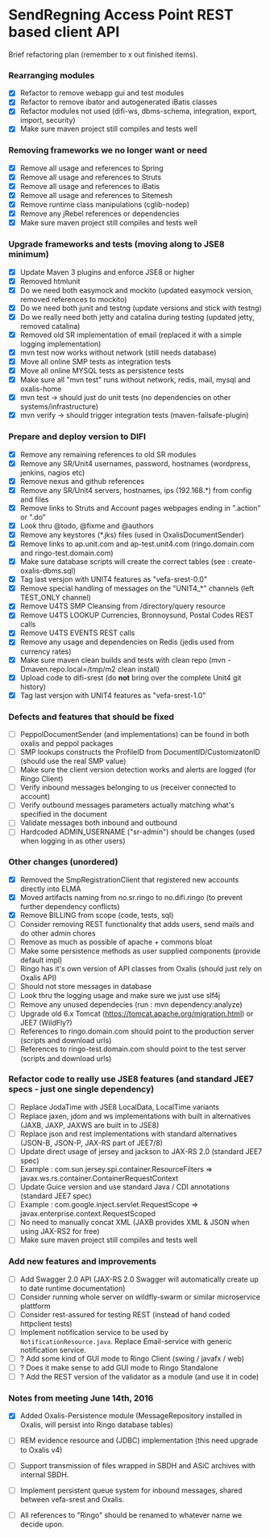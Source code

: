 # SendRegning Access Point REST based client API
Brief refactoring plan (remember to x out finished items).

### Rearranging modules
- [x] Refactor to remove webapp gui and test modules
- [x] Refactor to remove ibator and autogenerated iBatis classes
- [x] Refactor modules not used (difi-ws, dbms-schema, integration, export, import, security)
- [x] Make sure maven project still compiles and tests well

### Removing frameworks we no longer want or need
- [x] Remove all usage and references to Spring
- [x] Remove all usage and references to Struts
- [x] Remove all usage and references to iBatis
- [x] Remove all usage and references to Sitemesh
- [x] Remove runtime class manipulations (cglib-nodep)
- [x] Remove any jRebel references or dependencies
- [x] Make sure maven project still compiles and tests well

### Upgrade frameworks and tests (moving along to JSE8 minimum)
- [x] Update Maven 3 plugins and enforce JSE8 or higher
- [x] Removed htmlunit
- [x] Do we need both easymock and mockito (updated easymock version, removed references to mockito)
- [x] Do we need both junit and testng (update versions and stick with testng)
- [x] Do we really need both jetty and catalina during testing (updated jetty, removed catalina)
- [x] Removed old SR implementation of email (replaced it with a simple logging implementation)
- [x] mvn test now works without network (still needs database)
- [x] Move all online SMP tests as integration tests
- [x] Move all online MYSQL tests as persistence tests
- [x] Make sure all "mvn test" runs without network, redis, mail, mysql and oxalis-home
- [x] mvn test -> should just do unit tests (no dependencies on other systems/infrastructure)
- [x] mvn verify -> should trigger integration tests (maven-failsafe-plugin)

### Prepare and deploy version to DIFI
- [x] Remove any remaining references to old SR modules
- [x] Remove any SR/Unit4 usernames, password, hostnames (wordpress, jenkins, nagios etc)
- [x] Remove nexus and github references
- [x] Remove any SR/Unit4 servers, hostnames, ips (192.168.*) from config and files
- [x] Remove links to Struts and Account pages webpages ending in ".action" or ".do"
- [x] Look thru @todo, @fixme and @authors
- [x] Remove any keystores (*.jks) files (used in OxalisDocumentSender)
- [x] Remove links to ap.unit.com and ap-test.unit4.com (ringo.domain.com and ringo-test.domain.com)
- [x] Make sure database scripts will create the correct tables (see : create-oxalis-dbms.sql)
- [x] Tag last versjon with UNIT4 features as "vefa-srest-0.0"
- [x] Remove special handling of messages on the "UNIT4_*" channels (left TEST_ONLY channel)
- [x] Remove U4TS SMP Cleansing from /directory/query resource
- [x] Remove U4TS LOOKUP Currencies, Bronnoysund, Postal Codes REST calls
- [x] Remove U4TS EVENTS REST calls
- [x] Remove any usage and dependencies on Redis (jedis used from currency rates)
- [x] Make sure maven clean builds and tests with clean repo (mvn -Dmaven.repo.local=/tmp/m2 clean install)
- [x] Upload code to difi-srest (do __not__ bring over the complete Unit4 git history)
- [x] Tag last versjon with UNIT4 features as "vefa-srest-1.0"

### Defects and features that should be fixed
- [ ] PeppolDocumentSender (and implementations) can be found in both oxalis and peppol packages
- [ ] SMP lookups constructs the ProfileID from DocumentID/CustomizatonID (should use the real SMP value)
- [ ] Make sure the client version detection works and alerts are logged (for Ringo Client)
- [ ] Verify inbound messages belonging to us (receiver connected to account)
- [ ] Verify outbound messages parameters actually matching what's specified in the document
- [ ] Validate messages both inbound and outbound
- [ ] Hardcoded ADMIN_USERNAME ("sr-admin") should be changes (used when logging in as other users)

### Other changes (unordered)
- [x] Removed the SmpRegistrationClient that registered new accounts directly into ELMA
- [x] Moved artifacts naming from no.sr.ringo to no.difi.ringo (to prevent further dependency conflicts)
- [x] Remove BILLING from scope (code, tests, sql)
- [ ] Consider removing REST functionality that adds users, send mails and do other admin chores
- [ ] Remove as much as possible of apache + commons bloat
- [ ] Make some persistence methods as user supplied components (provide default impl)
- [ ] Ringo has it's own version of API classes from Oxalis (should just rely on Oxalis API)
- [ ] Should not store messages in database
- [ ] Look thru the logging usage and make sure we just use slf4j
- [ ] Remove any unused dependecies (run : mvn dependency:analyze)
- [ ] Upgrade old 6.x Tomcat (https://tomcat.apache.org/migration.html) or JEE7 (WildFly?)
- [ ] References to ringo.domain.com should point to the production server (scripts and download urls)
- [ ] References to ringo-test.domain.com should point to the test server (scripts and download urls)

### Refactor code to really use JSE8 features (and standard JEE7 specs - just one single dependency)
- [ ] Replace JodaTime with JSE8 LocalData, LocalTime variants
- [ ] Replace jaxen, jdom and ws implementations with built in alternatives (JAXB, JAXP, JAXWS are built in to JSE8)
- [ ] Replace json and rest implementations with standard alternatives (JSON-B, JSON-P, JAX-RS part of JEE7/8)
- [ ] Update direct usage of jersey and jackson to JAX-RS 2.0 (standard JEE7 spec)
- [ ] Example : com.sun.jersey.spi.container.ResourceFilters => javax.ws.rs.container.ContainerRequestContext
- [ ] Update Guice version and use standard Java / CDI annotations (standard JEE7 spec)
- [ ] Example : com.google.inject.servlet.RequestScope => javax.enterprise.context.RequestScoped
- [ ] No need to manually concat XML (JAXB provides XML & JSON when using JAX-RS2 for free)
- [ ] Make sure maven project still compiles and tests well

### Add new features and improvements
- [ ] Add Swagger 2.0 API (JAX-RS 2.0 Swagger will automatically create up to date runtime documentation)
- [ ] Consider running whole server on wildfly-swarm or similar microservice plattform
- [ ] Consider rest-assured for testing REST (instead of hand coded httpclient tests)
- [ ] Implement notification service to be used by `NotificationResource.java`. Replace Email-service with generic notification service. 
- [ ] ? Add some kind of GUI mode to Ringo Client (swing / javafx / web)
- [ ] ? Does it make sense to add GUI mode to Ringo Standalone
- [ ] ? Add the REST version of the validator as a module (and use it in code)

### Notes from meeting June 14th, 2016
- [x] Added Oxalis-Persistence module (MessageRepository installed in Oxalis, will persist into Ringo database tables)
- [ ] REM evidence resource and (JDBC) implementation (this need upgrade to Oxalis v4)
- [ ] Support transmission of files wrapped in SBDH and ASiC archives with internal SBDH.
- [ ] Implement persistent queue system for inbound messages, shared between vefa-srest and Oxalis.
- [ ] All references to "Ringo" should be renamed to whatever name we decide upon.

